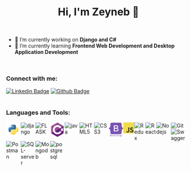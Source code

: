 
<h1 align="center">Hi, I'm Zeyneb 👋</h1>

<br />

- 🔭 I’m currently working on **Django and C#**
- 🌱 I’m currently learning **Frontend Web Development and Desktop Application Development**  

<br />

<h3 align="left">Connect with me:</h3>

[![Linkedin Badge](https://img.shields.io/badge/LinkedIn-0077B5?style=for-the-badge&logo=linkedin&logoColor=white)](https://www.linkedin.com/in/zeynep-esra-%C3%B6zt%C3%BCrk-aab75b1a2/)   [![Github Badge](https://img.shields.io/badge/GitHub-100000?style=for-the-badge&logo=github&logoColor=white)](https://github.com/zeynebesra/)   
<br />

<h3 align="left">Languages and Tools:</h3>

<img align="left" alt="Python" width="40px" src="https://raw.githubusercontent.com/github/explore/cebd63002168a05a6a642f309227eefeccd92950/topics/python/python.png" />
<img align="left" alt="django" width="40px" src="https://avatars.githubusercontent.com/u/27804?s=200&v=4" />
<img align="left" alt="FLASK" width="40px" src="https://banner2.cleanpng.com/20180508/qyw/kisspng-flask-python-web-framework-web-application-tutoria-5af1dbb70b6430.1030595115257998630467.jpg" />
<img align="left" alt="csharp" width="40px" src="https://raw.githubusercontent.com/devicons/devicon/master/icons/csharp/csharp-original.svg"  />
 <img align="left"  alt="java" width="40px" src="https://cdn.icon-icons.com/icons2/2415/PNG/512/java_original_wordmark_logo_icon_146459.png" />
<img align="left" alt="HTML5" width="40px" src="https://cdn.icon-icons.com/icons2/2415/PNG/512/html_original_wordmark_logo_icon_146478.png" />
<img align="left" alt="CSS3" width="40px" src="https://cdn.icon-icons.com/icons2/2415/PNG/512/css_original_wordmark_logo_icon_146576.png" />
<img align="left" alt="bootstrap" width="40px" src="https://raw.githubusercontent.com/devicons/devicon/master/icons/bootstrap/bootstrap-plain-wordmark.svg" />
<img align="left" alt="JavaScript" width="30px" src="https://raw.githubusercontent.com/github/explore/80688e429a7d4ef2fca1e82350fe8e3517d3494d/topics/javascript/javascript.png" />
<img align="left" alt="Redux" width="30px" src="https://pics.freeicons.io/uploads/icons/png/9818154791551942292-512.png" />
<img align="left" alt="React" width="30px" src="https://cdn.icon-icons.com/icons2/2415/PNG/512/react_original_wordmark_logo_icon_146375.png" />
<img align="left" alt="Nodejs" width="40px" src="https://cdn.icon-icons.com/icons2/2415/PNG/512/nodejs_original_wordmark_logo_icon_146412.png" />
<img align="left" alt="Git" width="40px" src="https://cdn.icon-icons.com/icons2/2415/PNG/512/git_original_wordmark_logo_icon_146510.png" />
<img align="left" alt="Swagger" width="40px" src="https://cdn.icon-icons.com/icons2/2107/PNG/512/file_type_swagger_icon_130134.png" />

<img align="left" alt="Postman" width="40px" src="https://user-images.githubusercontent.com/7853266/44114706-9c72dd08-9fd1-11e8-8d9d-6d9d651c75ad.png" />
<img align="left" alt="SQL-server" width="40px" src="https://cdn-icons-png.flaticon.com/512/5968/5968409.png" />
<img align="left" alt="Mongodb" width="40px" src="https://cdn.icon-icons.com/icons2/2415/PNG/512/mongodb_original_wordmark_logo_icon_146425.png" />
<img align="left" alt="postgresql" width="40px" src="https://cdn.icon-icons.com/icons2/2415/PNG/512/postgresql_plain_wordmark_logo_icon_146390.png"   />


<!-- Languages and Tools link -->





